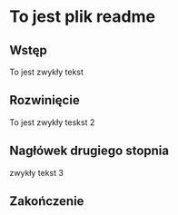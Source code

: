 # To jest plik readme

## Wstęp
To jest zwykły tekst

## Rozwinięcie
To jest zwykły teskst 2

## Nagłówek drugiego stopnia
zwykły tekst 3

## Zakończenie